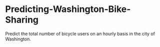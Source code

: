 # Predicting-Washington-Bike-Sharing
Predict the total number of bicycle users on an hourly basis in the city of Washington.
